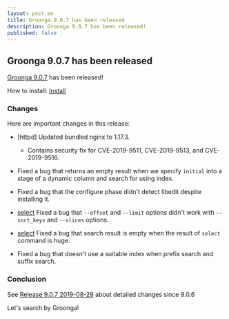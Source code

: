 ```yaml
---
layout: post.en
title: Groonga 9.0.7 has been released
description: Groonga 9.0.7 has been released!
published: false
---
```


## Groonga 9.0.7 has been released

[Groonga 9.0.7](/docs/news.html#release-9-0-7) has been released!

How to install: [Install](/docs/install.html)

### Changes

Here are important changes in this release:

* [httpd] Updated bundled nginx to 1.17.3.

  * Contains security fix for CVE-2019-9511, CVE-2019-9513, and CVE-2019-9516.

* Fixed a bug that returns an empty result when we specify ``initial`` into a stage of a dynamic column and search for using index.

* Fixed a bug that the configure phase didn't detect libedit despite installing it.

*  [select](/docs/reference/commands/select.html) Fixed a bug that ``--offset`` and ``--limit`` options didn't work with ``--sort_keys`` and ``--slices`` options.

*  [select](/docs/reference/commands/select.html) Fixed a bug that search result is empty when the result of ``select`` command is huge.

* Fixed a bug that doesn't use a suitable index when prefix search and suffix search.

### Conclusion

See [Release 9.0.7 2019-08-29](/docs/news.html#release-9-0-7) about detailed changes since 9.0.6

Let's search by Groonga!
